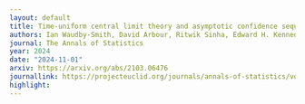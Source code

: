 ```yaml
---
layout: default 
title: Time-uniform central limit theory and asymptotic confidence sequences
authors: Ian Waudby-Smith, David Arbour, Ritwik Sinha, Edward H. Kennedy, and Aaditya Ramdas
journal: The Annals of Statistics
year: 2024
date: "2024-11-01"
arxiv: https://arxiv.org/abs/2103.06476
journallink: https://projecteuclid.org/journals/annals-of-statistics/volume-52/issue-6/Time-uniform-central-limit-theory-and-asymptotic-confidence-sequences/10.1214/24-AOS2408.full
highlight: 
---
```

